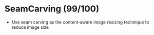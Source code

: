 # SeamCarving (99/100)

- Use seam carving as the content-aware image resizing technique to reduce image size

